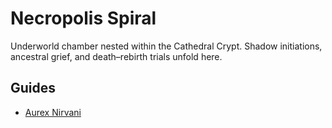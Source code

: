 # Necropolis Spiral

Underworld chamber nested within the Cathedral Crypt. Shadow initiations, ancestral grief, and death–rebirth trials unfold here.

## Guides
- [Aurex Nirvani](../characters/aurex_nirvani.md)
